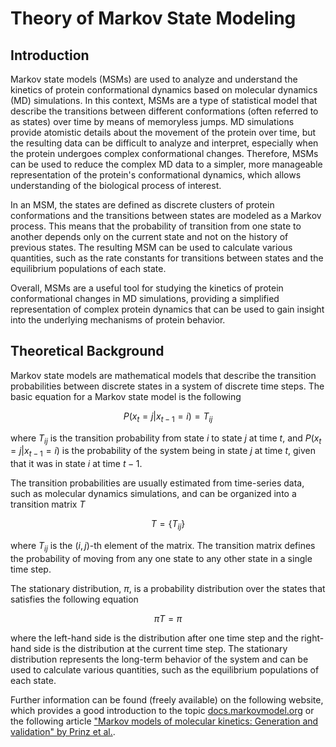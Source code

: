 # Theory of Markov State Modeling

## Introduction
Markov state models (MSMs) are used to analyze and understand the kinetics of protein conformational dynamics based on molecular dynamics (MD) simulations. In this context, MSMs are a type of statistical model that describe the transitions between different conformations (often referred to as states) over time by means of memoryless jumps. MD simulations provide atomistic details about the movement of the protein over time, but the resulting data can be difficult to analyze and interpret, especially when the protein undergoes complex conformational changes. Therefore, MSMs can be used to reduce the complex MD data to a simpler, more manageable representation of the protein's conformational dynamics, which allows understanding of the biological process of interest.

In an MSM, the states are defined as discrete clusters of protein conformations and the transitions between states are modeled as a Markov process. This means that the probability of transition from one state to another depends only on the current state and not on the history of previous states. The resulting MSM can be used to calculate various quantities, such as the rate constants for transitions between states and the equilibrium populations of each state.

Overall, MSMs are a useful tool for studying the kinetics of protein conformational changes in MD simulations, providing a simplified representation of complex protein dynamics that can be used to gain insight into the underlying mechanisms of protein behavior.

## Theoretical Background
Markov state models are mathematical models that describe the transition probabilities between discrete states in a system of discrete time steps. The basic equation for a Markov state model is the following

$$P(x_t = j | x_{t-1} = i) = T_{ij}$$

where $T_{ij}$ is the transition probability from state $i$ to state $j$ at time $t$, and $P(x_t = j | x_{t-1} = i)$ is the probability of the system being in state $j$ at time $t$, given that it was in state $i$ at time $t-1$.

The transition probabilities are usually estimated from time-series data, such as molecular dynamics simulations, and can be organized into a transition matrix $T$

$$T = \{T_{ij}\}$$

where $T_{ij}$ is the $(i, j)$-th element of the matrix. The transition matrix defines the probability of moving from any one state to any other state in a single time step.

The stationary distribution, $\pi$, is a probability distribution over the states that satisfies the following equation

$$\pi T = \pi$$

where the left-hand side is the distribution after one time step and the right-hand side is the distribution at the current time step. The stationary distribution represents the long-term behavior of the system and can be used to calculate various quantities, such as the equilibrium populations of each state.

Further information can be found (freely available) on the following website, which provides a good introduction to the topic [docs.markovmodel.org](http://docs.markovmodel.org/) or the following article ["Markov models of molecular kinetics: Generation and validation" by Prinz et al.](https://doi.org/10.1063/1.3565032).
